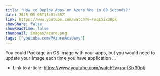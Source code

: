 ```yaml
---
title: "How to Deploy Apps on Azure VMs in 60 Seconds?"
date: 2025-05-05T13:01:35Z
link: https://www.youtube.com/watch?v=roqISix30pk
showShare: false
showReadTime: false
thumbnail: images/azure.png
tags: ["youtube.com/@AzureAcademy"]
---
```

You could Package an OS Image with your apps, but you would need to update your image each time you have application ...

- Link to article: https://www.youtube.com/watch?v=roqISix30pk